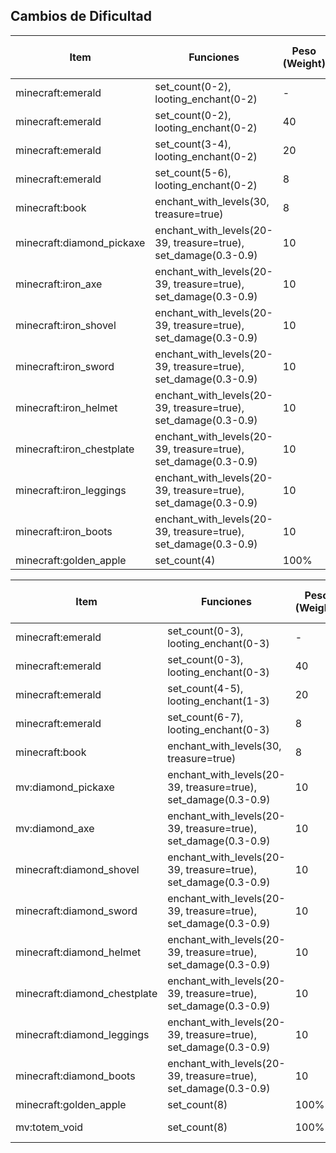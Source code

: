 ## Cambios de Dificultad

| Item                            | Funciones                                                          | Peso (Weight) | Rango de Cantidad | Mob |
|---------------------------------|--------------------------------------------------------------------|---------------|-------------------|---------------|
| minecraft:emerald               | set_count(0-2), looting_enchant(0-2)                               | -             | 0-2               |     Raid      |
| minecraft:emerald               | set_count(0-2), looting_enchant(0-2)                               | 40            | 0-2               |     Raid      |
| minecraft:emerald               | set_count(3-4), looting_enchant(0-2)                               | 20            | 3-4               |     Raid      |
| minecraft:emerald               | set_count(5-6), looting_enchant(0-2)                               | 8             | 5-6               |     Raid      |
| minecraft:book                  | enchant_with_levels(30, treasure=true)                             | 8             | 1                 |     Raid      |
| minecraft:diamond_pickaxe       | enchant_with_levels(20-39, treasure=true), set_damage(0.3-0.9)     | 10            | 1                 |     Raid      |
| minecraft:iron_axe              | enchant_with_levels(20-39, treasure=true), set_damage(0.3-0.9)     | 10            | 1                 |     Raid      |
| minecraft:iron_shovel           | enchant_with_levels(20-39, treasure=true), set_damage(0.3-0.9)     | 10            | 1                 |     Raid      |
| minecraft:iron_sword            | enchant_with_levels(20-39, treasure=true), set_damage(0.3-0.9)     | 10            | 1                 |     Raid      |
| minecraft:iron_helmet           | enchant_with_levels(20-39, treasure=true), set_damage(0.3-0.9)     | 10            | 1                 |     Raid      |
| minecraft:iron_chestplate       | enchant_with_levels(20-39, treasure=true), set_damage(0.3-0.9)     | 10            | 1                 |     Raid      |
| minecraft:iron_leggings         | enchant_with_levels(20-39, treasure=true), set_damage(0.3-0.9)     | 10            | 1                 |     Raid      |
| minecraft:iron_boots            | enchant_with_levels(20-39, treasure=true), set_damage(0.3-0.9)     | 10            | 1                 |     Raid      |
| minecraft:golden_apple          | set_count(4)                                                       | 100%          | 4                 |     Ravager   |



| Item                            | Funciones                                                          | Peso (Weight) | Rango de Cantidad | Mob            |
|---------------------------------|--------------------------------------------------------------------|---------------|-------------------|----------------|
| minecraft:emerald               | set_count(0-3), looting_enchant(0-3)                               | -             | 0-3               |      Raid      |
| minecraft:emerald               | set_count(0-3), looting_enchant(0-3)                               | 40            | 0-3               |      Raid      |
| minecraft:emerald               | set_count(4-5), looting_enchant(1-3)                               | 20            | 4-5               |      Raid      |
| minecraft:emerald               | set_count(6-7), looting_enchant(0-3)                               | 8             | 6-7               |      Raid      |
| minecraft:book                  | enchant_with_levels(30, treasure=true)                             | 8             | 1                 |      Raid      |
| mv:diamond_pickaxe              | enchant_with_levels(20-39, treasure=true), set_damage(0.3-0.9)     | 10            | 1                 |      Raid      |
| mv:diamond_axe                  | enchant_with_levels(20-39, treasure=true), set_damage(0.3-0.9)     | 10            | 1                 |      Raid      |
| minecraft:diamond_shovel        | enchant_with_levels(20-39, treasure=true), set_damage(0.3-0.9)     | 10            | 1                 |      Raid      |
| minecraft:diamond_sword         | enchant_with_levels(20-39, treasure=true), set_damage(0.3-0.9)     | 10            | 1                 |      Raid      |
| minecraft:diamond_helmet        | enchant_with_levels(20-39, treasure=true), set_damage(0.3-0.9)     | 10            | 1                 |      Raid      |
| minecraft:diamond_chestplate    | enchant_with_levels(20-39, treasure=true), set_damage(0.3-0.9)     | 10            | 1                 |      Raid      |
| minecraft:diamond_leggings      | enchant_with_levels(20-39, treasure=true), set_damage(0.3-0.9)     | 10            | 1                 |      Raid      |
| minecraft:diamond_boots         | enchant_with_levels(20-39, treasure=true), set_damage(0.3-0.9)     | 10            | 1                 |      Raid      |
| minecraft:golden_apple          | set_count(8)                                                       | 100%          | 8                 |     Ravager    |
| mv:totem_void                   | set_count(8)                                                       | 100%          | 1                 |Evocation Illager |
